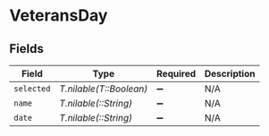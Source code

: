 # VeteransDay


## Fields

| Field                   | Type                    | Required                | Description             |
| ----------------------- | ----------------------- | ----------------------- | ----------------------- |
| `selected`              | *T.nilable(T::Boolean)* | :heavy_minus_sign:      | N/A                     |
| `name`                  | *T.nilable(::String)*   | :heavy_minus_sign:      | N/A                     |
| `date`                  | *T.nilable(::String)*   | :heavy_minus_sign:      | N/A                     |